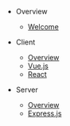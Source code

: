 * Overview
  * [Welcome](README.md)

* Client
  * [Overview](docs/client_generators/overview.md)
  * [Vue.js](docs/client_generators/vuejs.md)
  * [React](docs/client_generators/react.md)

* Server
  * [Overview](docs/server_generators/overview.md)
  * [Express.js](docs/server_generators/expressjs.md)

